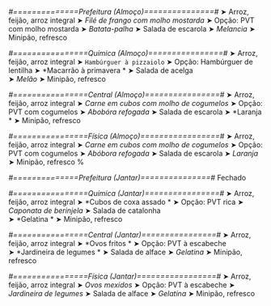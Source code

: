 
*#==============Prefeitura (Almoço)===============#*
➤ Arroz, feijão, arroz integral
➤ *Filé de frango com molho mostarda*
➤ Opção: PVT com molho mostarda
➤ *Batata-palha*
➤ Salada de escarola
➤ *Melancia*
➤ Minipão, refresco

*#================Química (Almoço)================#*
➤ Arroz, feijão, arroz integral
➤ `Hambúrguer à pizzaiolo`
➤ Opção: Hambúrguer de lentilha
➤ *Macarrão à primavera *
➤ Salada de acelga    
➤ *Melão*
➤ Minipão, refresco

*#================Central (Almoço)================#*
➤ Arroz, feijão, arroz integral
➤ *Carne em cubos com molho de cogumelos*
➤ Opção: PVT com cogumelos
➤ *Abobóra refogada*
➤ Salada de escarola
➤ *Laranja *
➤ Minipão, refresco

*#================Física (Almoço)=================#*
➤ Arroz, feijão, arroz integral
➤ *Carne em cubos com molho de cogumelos*
➤ Opção: PVT com cogumelos
➤ *Abóbora refogada*
➤ Salada de escarola
➤ *Laranja*
➤ Minipão, refresco
%

*#==============Prefeitura (Jantar)===============#*
Fechado

*#================Química (Jantar)================#*
➤ Arroz, feijão, arroz integral
➤ *Cubos de coxa assado *
➤ Opção: PVT rica 
➤ *Caponata de berinjela*
➤ Salada de catalonha   
➤ *Gelatina *
➤ Minipão, refresco

*#================Central (Jantar)================#*
➤ Arroz, feijão, arroz integral
➤ *Ovos fritos *
➤ Opção: PVT à escabeche  
➤ *Jardineira de legumes *
➤ Salada de alface
➤ *Gelatina*
➤ Minipão, refresco

*#================Física (Jantar)=================#*
➤ Arroz, feijão, arroz integral
➤ *Ovos mexidos*
➤ Opção: PVT à escabeche
➤ *Jardineira de legumes*
➤ Salada de alface
➤ *Gelatina*
➤ Minipão, refresco

